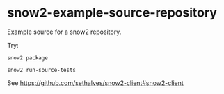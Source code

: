 # snow2-example-source-repository
Example source for a snow2 repository.

Try:

```
snow2 package
```

```
snow2 run-source-tests
```

See <a href="https://github.com/sethalves/snow2-client#snow2-client"> https://github.com/sethalves/snow2-client#snow2-client</a>
